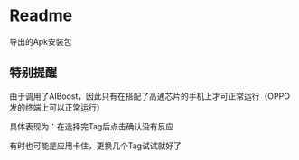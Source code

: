 # Readme

导出的Apk安装包

## 特别提醒

由于调用了AIBoost，因此只有在搭配了高通芯片的手机上才可正常运行（OPPO发的终端上可以正常运行）

具体表现为：在选择完Tag后点击确认没有反应

有时也可能是应用卡住，更换几个Tag试试就好了